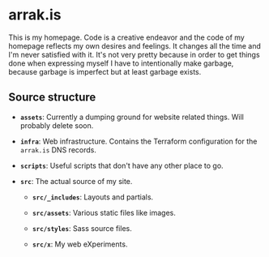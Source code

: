 # arrak.is

This is my homepage. Code is a creative endeavor and the code of my homepage
reflects my own desires and feelings. It changes all the time and I'm never
satisfied with it. It's not very pretty because in order to get things done when
expressing myself I have to intentionally make garbage, because garbage is
imperfect but at least garbage exists.

## Source structure

* **`assets`**: Currently a dumping ground for website related things. Will
probably delete soon.

* **`infra`**: Web infrastructure. Contains the Terraform configuration for the
`arrak.is` DNS records.

* **`scripts`**: Useful scripts that don't have any other place to go.

* **`src`**: The actual source of my site.

  * **`src/_includes`**: Layouts and partials.

  * **`src/assets`**: Various static files like images.

  * **`src/styles`**: Sass source files.

  * **`src/x`**: My web eXperiments.
